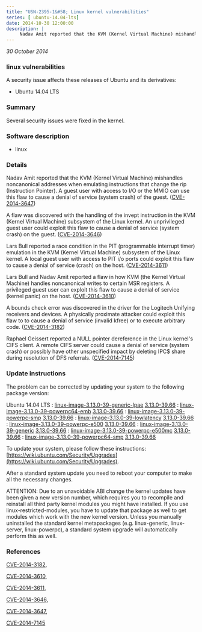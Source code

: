 ```yaml
---
title: "USN-2395-1&#58; Linux kernel vulnerabilities"
series: [ ubuntu-14.04-lts]
date: 2014-10-30 12:00:00
description: |
     Nadav Amit reported that the KVM (Kernel Virtual Machine) mishandles noncanonical addresses when emulating instructions that change the rip (Instruction Pointer). A guest user with access to I/O or the MMIO can use this flaw to cause a denial of service (system crash) of the guest. ([CVE-2014-3647](http://people.ubuntu.com/~ubuntu-security/cve/CVE-2014-3647))
--- 
```

 
 

*30 October 2014*

### linux vulnerabilities

A security issue affects these releases of Ubuntu and its derivatives:

* Ubuntu 14.04 LTS

### Summary

Several security issues were fixed in the kernel. 

### Software description

* linux 

### Details

 Nadav Amit reported that the KVM (Kernel Virtual Machine) mishandles noncanonical addresses when emulating instructions that change the rip (Instruction Pointer). A guest user with access to I/O or the MMIO can use this flaw to cause a denial of service (system crash) of the guest. ([CVE-2014-3647](http://people.ubuntu.com/~ubuntu-security/cve/CVE-2014-3647))

A flaw was discovered with the handling of the invept instruction in the KVM (Kernel Virtual Machine) subsystem of the Linux kernel. An unprivileged guest user could exploit this flaw to cause a denial of service (system crash) on the guest. ([CVE-2014-3646](http://people.ubuntu.com/~ubuntu-security/cve/CVE-2014-3646))

Lars Bull reported a race condition in the PIT (programmable interrupt timer) emulation in the KVM (Kernel Virtual Machine) subsystem of the Linux kernel. A local guest user with access to PIT i/o ports could exploit this flaw to cause a denial of service (crash) on the host. ([CVE-2014-3611](http://people.ubuntu.com/~ubuntu-security/cve/CVE-2014-3611))

Lars Bull and Nadav Amit reported a flaw in how KVM (the Kernel Virtual Machine) handles noncanonical writes to certain MSR registers. A privileged guest user can exploit this flaw to cause a denial of service (kernel panic) on the host. ([CVE-2014-3610](http://people.ubuntu.com/~ubuntu-security/cve/CVE-2014-3610))

A bounds check error was discovered in the driver for the Logitech Unifying receivers and devices. A physically proximate attacker could exploit this flaw to to cause a denial of service (invalid kfree) or to execute arbitrary code. ([CVE-2014-3182](http://people.ubuntu.com/~ubuntu-security/cve/CVE-2014-3182))

Raphael Geissert reported a NULL pointer dereference in the Linux kernel&#39;s CIFS client. A remote CIFS server could cause a denial of service (system crash) or possibly have other unspecified impact by deleting IPC$ share during resolution of DFS referrals. ([CVE-2014-7145](http://people.ubuntu.com/~ubuntu-security/cve/CVE-2014-7145)) 

### Update instructions

The problem can be corrected by updating your system to the following package version:

Ubuntu 14.04 LTS
 : [linux-image-3.13.0-39-generic-lpae](https://launchpad.net/ubuntu/+source/linux) <span> [3.13.0-39.66](https://launchpad.net/ubuntu/+source/linux/3.13.0-39.66) </span> 
 : [linux-image-3.13.0-39-powerpc64-emb](https://launchpad.net/ubuntu/+source/linux) <span> [3.13.0-39.66](https://launchpad.net/ubuntu/+source/linux/3.13.0-39.66) </span> 
 : [linux-image-3.13.0-39-powerpc-smp](https://launchpad.net/ubuntu/+source/linux) <span> [3.13.0-39.66](https://launchpad.net/ubuntu/+source/linux/3.13.0-39.66) </span> 
 : [linux-image-3.13.0-39-lowlatency](https://launchpad.net/ubuntu/+source/linux) <span> [3.13.0-39.66](https://launchpad.net/ubuntu/+source/linux/3.13.0-39.66) </span> 
 : [linux-image-3.13.0-39-powerpc-e500](https://launchpad.net/ubuntu/+source/linux) <span> [3.13.0-39.66](https://launchpad.net/ubuntu/+source/linux/3.13.0-39.66) </span> 
 : [linux-image-3.13.0-39-generic](https://launchpad.net/ubuntu/+source/linux) <span> [3.13.0-39.66](https://launchpad.net/ubuntu/+source/linux/3.13.0-39.66) </span> 
 : [linux-image-3.13.0-39-powerpc-e500mc](https://launchpad.net/ubuntu/+source/linux) <span> [3.13.0-39.66](https://launchpad.net/ubuntu/+source/linux/3.13.0-39.66) </span> 
 : [linux-image-3.13.0-39-powerpc64-smp](https://launchpad.net/ubuntu/+source/linux) <span> [3.13.0-39.66](https://launchpad.net/ubuntu/+source/linux/3.13.0-39.66) </span> 

To update your system, please follow these instructions: [https://wiki.ubuntu.com/Security/Upgrades](https://wiki.ubuntu.com/Security/Upgrades).

After a standard system update you need to reboot your computer to make all the necessary changes.

ATTENTION: Due to an unavoidable ABI change the kernel updates have been given a new version number, which requires you to recompile and reinstall all third party kernel modules you might have installed. If you use linux-restricted-modules, you have to update that package as well to get modules which work with the new kernel version. Unless you manually uninstalled the standard kernel metapackages (e.g. linux-generic, linux-server, linux-powerpc), a standard system upgrade will automatically perform this as well. 

### References

 
 [CVE-2014-3182](http://people.ubuntu.com/~ubuntu-security/cve/CVE-2014-3182), 

 [CVE-2014-3610](http://people.ubuntu.com/~ubuntu-security/cve/CVE-2014-3610), 

 [CVE-2014-3611](http://people.ubuntu.com/~ubuntu-security/cve/CVE-2014-3611), 

 [CVE-2014-3646](http://people.ubuntu.com/~ubuntu-security/cve/CVE-2014-3646), 

 [CVE-2014-3647](http://people.ubuntu.com/~ubuntu-security/cve/CVE-2014-3647), 

 [CVE-2014-7145](http://people.ubuntu.com/~ubuntu-security/cve/CVE-2014-7145)
 

